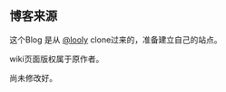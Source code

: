## 博客来源

这个Blog 是从 [@looly](https://github.com/looly/looly.github.io) clone过来的，准备建立自己的站点。

wiki页面版权属于原作者。

尚未修改好。
